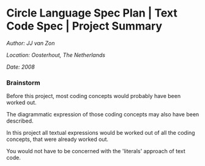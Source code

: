 ﻿Circle Language Spec Plan | Text Code Spec | Project Summary
===========================================================

*Author: JJ van Zon*

*Location: Oosterhout, The Netherlands*

*Date: 2008*

### **Brainstorm**
Before this project, most coding concepts would probably have been worked out.

The diagrammatic expression of those coding concepts may also have been described.

In this project all textual expressions would be worked out of all the coding concepts, that were already worked out.

You would not have to be concerned with the 'literals' approach of text code.
